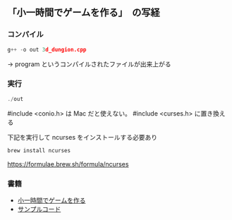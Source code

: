 ## 「小一時間でゲームを作る」　の写経

### コンパイル

```C++
g++ -o out 3d_dungion.cpp
```

-> program というコンパイルされたファイルが出来上がる

### 実行

```C++
./out
```

#include <conio.h> は Mac だと使えない。
#include <curses.h> に置き換える

下記を実行して ncurses をインストールする必要あり

```sh
brew install ncurses
```

https://formulae.brew.sh/formula/ncurses

### 書籍

- [小一時間でゲームを作る](https://www.amazon.co.jp/dp/4297127458)
- [サンプルコード](https://gihyo.jp/book/2022/978-4-297-12745-9/support)
